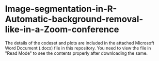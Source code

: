 # Image-segmentation-in-R-Automatic-background-removal-like-in-a-Zoom-conference

The details of the codeset and plots are included in the attached Microsoft Word Document (.docx) file in this repository. 
You need to view the file in "Read Mode" to see the contents properly after downloading the same.
